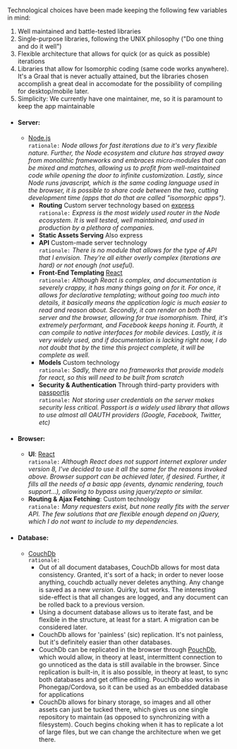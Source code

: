 Technological choices have been made keeping the following few variables in mind:
 1. Well maintained and battle-tested libraries
 2. Single-purpose libraries, following the UNIX philosophy ("Do one thing and do it well")
 3. Flexible architecture that allows for quick (or as quick as possible) iterations
 4. Libraries that allow for Isomorphic coding (same code works anywhere). It's a Graal that is never actually attained, but the libraries chosen accomplish a great deal in accomodate for the possibility of compiling for desktop/mobile later.
 5. Simplicity: We currently have one maintainer, me, so it is paramount to keep the app maintainable

- #### Server:
    + [Node.js](https://nodejs.org)  
        `rationale:` *Node allows for fast iterations due to it's very flexible nature. Further, the Node ecosystem and cluture has strayed away from monolithic frameworks and embraces micro-modules that can be mixed and matches, allowing us to profit from well-maintained code while opening the door to infinite customization. Lastly, since Node runs javascript, which is the same coding language used in the browser, it is possible to share code between the two, cutting development time (apps that do that are called "isomorphic apps").*
        + **Routing** Custom server technology based on [express](expressjs.com)  
        `rationale:` *Express is the most widely used router in the Node ecosystem. It is well tested, well maintained, and used in production by a plethora of companies.*
        + **Static Assets Serving** Also express
        + **API** Custom-made server technology  
        `rationale:` *There is no module that allows for the type of API that I envision. They're all either overly complex (iterations are hard) or not enough (not useful).*
        + **Front-End Templating** [React](https://facebook.github.io/react/)  
        `rationale:` *Although React is complex, and documentation is severely crappy, it has many things going on for it. For once, it allows for declarative templating; without going too much into details, it basically means the application logic is much easier to read and reason about. Secondly, it can render on both the server and the browser, allowing for true isomorphism. Third, it's extremely performant, and Facebook keeps honing it. Fourth, it can compile to native interfaces for mobile devices. Lastly, it is very widely used, and if documentation is lacking right now, I do not doubt that by the time this project complete, it will be complete as well.*
        + **Models** Custom technology  
        `rationale:` *Sadly, there are no frameworks that provide models for react, so this will need to be built from scratch*
        + **Security & Authentication** Through third-party providers with [passportjs](http://passportjs.org/)  
        `rationale:` *Not storing user credentials on the server makes security less critical. Passport is a widely used library that allows to use almost all OAUTH providers (Google, Facebook, Twitter, etc)*
- #### Browser:
    + **UI**: [React](https://facebook.github.io/react/)  
    `rationale:` *Although React does not support internet explorer under version 8, I've decided to use it all the same for the reasons invoked above. Browser support can be achieved later, if desired. Further, it fills all the needs of a basic app (events, dynamic rendering, touch support...), allowing to bypass using jquery/zepto or similar.*
    + **Routing & Ajax Fetching**: Custom technology  
    `rationale:` *Many requesters exist, but none really fits with the server API. The few solutions that are flexible enough depend on jQuery, which I do not want to include to my dependencies.*
- #### Database:
    + [CouchDb](http://couchdb.apache.org/)  
    `rationale:`
        * Out of all document databases, CouchDb allows for most data consistency. Granted, it's sort of a hack; in order to never loose anything, couchdb actually never deletes anything. Any change is saved as a new *version*. Quirky, but works. The interesting side-effect is that all changes are logged, and any document can be rolled back to a previous version.
        * Using a document database allows us to iterate fast, and be flexible in the structure, at least for a start. A migration can be considered later.
        * CouchDb allows for 'painless' (sic) replication. It's not painless, but it's definitely easier than other databases.
        * CouchDb can be replicated in the browser through [PouchDb](http://pouchdb.com/), which would allow, in theory at least, intermittent connection to go unnoticed as the data is still available in the browser. Since replication is built-in, it is also possible, in theory at least, to sync both databases and get offline editing. PouchDb also works in Phonegap/Cordova, so it can be used as an embedded database for applications
        * CouchDb allows for binary storage, so images and all other assets can just be tucked there, which gives us one single repository to maintain (as opposed to synchronizing with a filesystem). Couch begins choking when it has to replicate a lot of large files, but we can change the architecture when we get there.